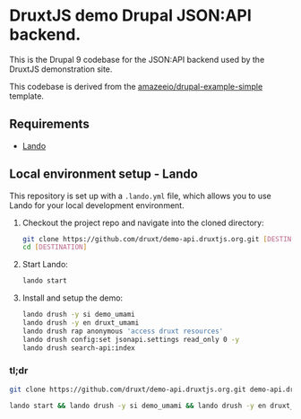 # DruxtJS demo Drupal JSON:API backend.

This is the Drupal 9 codebase for the JSON:API backend used by the DruxtJS demonstration site.

This codebase is derived from the [amazeeio/drupal-example-simple](https://github.com/amazeeio/drupal-example-simple/tree/9.x) template.


## Requirements

* [Lando](https://docs.lando.dev/basics/installation.html#system-requirements)


## Local environment setup - Lando

This repository is set up with a `.lando.yml` file, which allows you to use Lando for your local development environment.

1. Checkout the project repo and navigate into the cloned directory:

    ```bash
    git clone https://github.com/druxt/demo-api.druxtjs.org.git [DESTINATION]
    cd [DESTINATION]
    ```

2. Start Lando:

    ```bash
    lando start
    ```

3. Install and setup the demo:

    ```bash
    lando drush -y si demo_umami
    lando drush -y en druxt_umami
    lando drush rap anonymous 'access druxt resources'
    lando drush config:set jsonapi.settings read_only 0 -y
    lando drush search-api:index
    ```

### tl;dr
```bash
git clone https://github.com/druxt/demo-api.druxtjs.org.git demo-api.druxtjs.org && cd $_
```

```bash
lando start && lando drush -y si demo_umami && lando drush -y en druxt_umami && lando drush rap anonymous 'access druxt resources' && lando drush config:set jsonapi.settings read_only 0 -y && lando drush search-api:index
```
